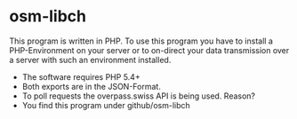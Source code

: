 # osm-libch
This program is written in PHP. To use this program you have to install a PHP-Environment on your server or to on-direct your data transmission over a server with such an environment installed.
 
+ The software requires PHP 5.4+ 
+ Both exports are in the JSON-Format.
+ To poll requests the overpass.swiss API is being used. Reason?
+ You find this program under github/osm-libch
